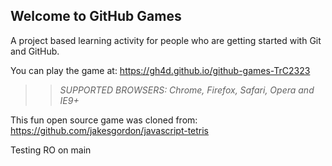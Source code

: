 ## Welcome to GitHub Games

A project based learning activity for people who are getting started with Git and GitHub.

You can play the game at: https://gh4d.github.io/github-games-TrC2323

>> _*SUPPORTED BROWSERS*: Chrome, Firefox, Safari, Opera and IE9+_

This fun open source game was cloned from: https://github.com/jakesgordon/javascript-tetris

Testing RO on main
